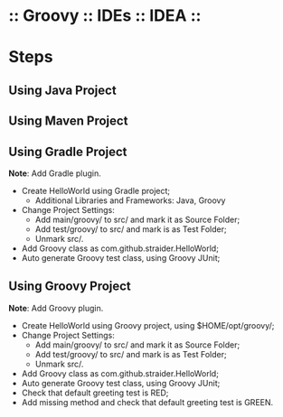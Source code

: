 ﻿:: Groovy :: IDEs :: IDEA ::
============================

# Steps

## Using Java Project

## Using Maven Project

## Using Gradle Project

**Note**: Add Gradle plugin.

- Create HelloWorld using Gradle project;
    - Additional Libraries and Frameworks: Java, Groovy
- Change Project Settings:
    - Add main/groovy/ to src/ and mark it as Source Folder;
    - Add test/groovy/ to src/ and mark is as Test Folder;
    - Unmark src/.
- Add Groovy class as com.github.straider.HelloWorld;
- Auto generate Groovy test class, using Groovy JUnit;

## Using Groovy Project

**Note**: Add Groovy plugin.

- Create HelloWorld using Groovy project, using $HOME/opt/groovy/;
- Change Project Settings:
    - Add main/groovy/ to src/ and mark it as Source Folder;
    - Add test/groovy/ to src/ and mark is as Test Folder;
    - Unmark src/.
- Add Groovy class as com.github.straider.HelloWorld;
- Auto generate Groovy test class, using Groovy JUnit;
- Check that default greeting test is RED;
- Add missing method and check that default greeting test is GREEN.
